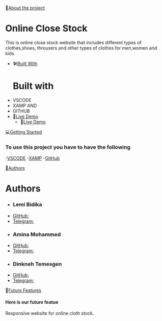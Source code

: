 📖[About the project](#about-the-project)
# Online Close Stock
This is online close stock website that includes different types of clothes,shoes,
throusers and other types of clothes for men,women and kids.
* 🛠️[Built With](#built-with)
  # Built with
 * VSCODE
 * XAMP AND
 * GITHUB
 * 🚀[Live Demo](#live-demo)
   - 🚀[Live Demo](https://lemibk.github.io/Ledian/)
  
💻[Getting Started](#getting-started)
### To use this project you have to have the following
-[VSCODE](https://code.visualstudio.com/download)
-[XAMP](https://www.apachefriends.org/download.html)
-[GitHub](https://desktop.github.com/)

👥[Authors](#authors)
# Authors
- ### Lemi Bidika
* [GitHub:](https://github.com/lemibk)
* [Telegram:]( @Lemimrbk (https://t.me/Lemimrbk))
- ### Amina Mohammed
* [GitHub:](https://github.com/Amina5484)
* [Telegram:]( @queenyese (https://t.me/queenyese))
- ### Dinkneh Temesgen
* [GitHub:](https://github.com/DinknehTemesgen)
* [Telegram:](https://t.me/Dinke1)


🔭[Future Features](#future-features)
#### Here is our future featue
Responsive website for online cloth stock.
  
  

  
    
